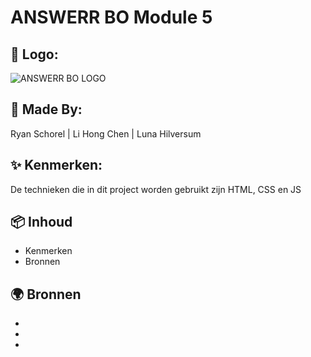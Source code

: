 # ANSWERR BO Module 5
## 🧷 Logo:
![ANSWERR BO LOGO](https://github.com/lunahilly/ANSWERR-BO-M5/assets/113040484/c274d863-a861-4447-bc2a-316aca1a5c24)
## 🧩 Made By:
Ryan Schorel | Li Hong Chen | Luna Hilversum
## ✨ Kenmerken:
De technieken die in dit project worden gebruikt zijn HTML, CSS en JS
## 📦 Inhoud
* Kenmerken
* Bronnen
## 🌍 Bronnen
*
*
*
